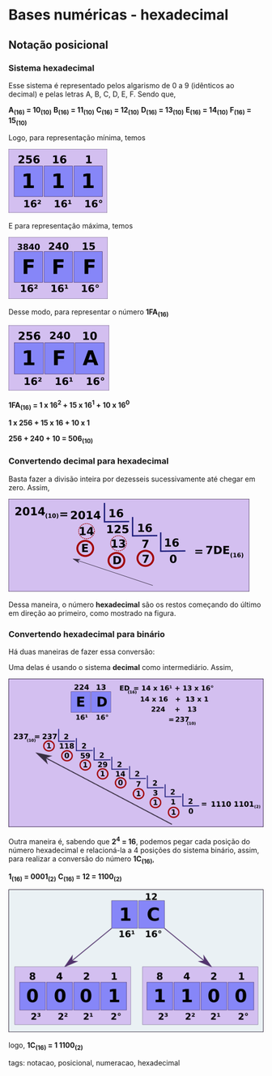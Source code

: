 # Bases numéricas - hexadecimal

## Notação posicional

### Sistema hexadecimal

Esse sistema é representado pelos algarismo de 0 a 9 (idênticos ao decimal) e pelas letras A, B, C, D, E, F. Sendo que,

**A<sub>(16)</sub> = 10<sub>(10)</sub>**
**B<sub>(16)</sub> = 11<sub>(10)</sub>**
**C<sub>(16)</sub> = 12<sub>(10)</sub>**
**D<sub>(16)</sub> = 13<sub>(10)</sub>**
**E<sub>(16)</sub> = 14<sub>(10)</sub>**
**F<sub>(16)</sub> = 15<sub>(10)</sub>**

Logo, para representação mínima, temos

![representação hexadecimal mínima](img/p0006-0.png)

E para representação máxima, temos

![representação hexadecimal máxima](img/p0006-1.png)

Desse modo, para representar o número **1FA<sub>(16)</sub>**

![1FA hexadecimal](img/p0006-2.png)

**1FA<sub>(16)</sub> = 1 x 16<sup>2</sup> + 15 x 16<sup>1</sup> + 10 x 16<sup>0</sup>**

**1 x 256 + 15 x 16 + 10 x 1**

**256 + 240 + 10 = 506<sub>(10)</sub>**

### Convertendo decimal para hexadecimal

Basta fazer a divisão inteira por dezesseis sucessivamente até chegar em zero. Assim,

![divisão por oito](img/p0006-3.png)

Dessa maneira, o número **hexadecimal** são os restos começando do último em direção ao primeiro, como mostrado na figura.

### Convertendo hexadecimal para binário

Há duas maneiras de fazer essa conversão:

Uma delas é usando o sistema **decimal** como intermediário. Assim,

![conversão de hexadecimal, decimal, binário](img/p0006-4.png)

Outra maneira é, sabendo que **2<sup>4</sup> = 16**, podemos pegar cada posição do número hexadecimal e relacioná-la a 4 posições do sistema binário, assim, para realizar a conversão do número **1C<sub>(16)</sub>**,

**1<sub>(16)</sub> = 0001<sub>(2)</sub>**
**C<sub>(16)</sub> = 12 = 1100<sub>(2)</sub>**

![conversão de hexadecimal para binário](img/p0006-5.png)

logo, **1C<sub>(16)</sub> = 1 1100<sub>(2)</sub>**

tags: notacao, posicional, numeracao, hexadecimal
